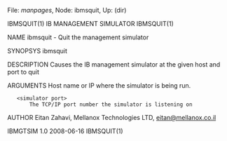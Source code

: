 File: *manpages*,  Node: ibmsquit,  Up: (dir)

IBMSQUIT(1)                 IB MANAGEMENT SIMULATOR                IBMSQUIT(1)



NAME
       ibmsquit -  Quit the management simulator

SYNOPSYS
       ibmsquit <simulator host> <simulator port>

DESCRIPTION
       Causes the IB management simulator at the given host and port to quit

ARGUMENTS
       <simulator host>
           Host name or IP where the simulator is being run.

       <simulator port>
           The TCP/IP port number the simulator is listening on

AUTHOR
       Eitan Zahavi, Mellanox Technologies LTD, eitan@mellanox.co.il



IBMGTSIM 1.0                      2008-06-16                       IBMSQUIT(1)
